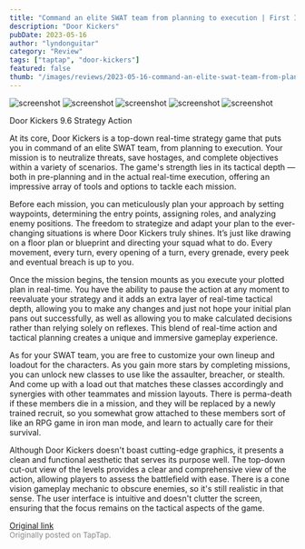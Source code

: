 ```yaml
---
title: "Command an elite SWAT team from planning to execution | First Impressions - Door Kickers"
description: "Door Kickers"
pubDate: 2023-05-16
author: "lyndonguitar"
category: "Review"
tags: ["taptap", "door-kickers"]
featured: false
thumb: "/images/reviews/2023-05-16-command-an-elite-swat-team-from-planning-to-execution--first-impressions---door-kickers-0.avif"
---
```


<div class="gallery">
  <img src="/images/reviews/2023-05-16-command-an-elite-swat-team-from-planning-to-execution--first-impressions---door-kickers-0.avif" alt="screenshot" />
  <img src="/images/reviews/2023-05-16-command-an-elite-swat-team-from-planning-to-execution--first-impressions---door-kickers-1.avif" alt="screenshot" />
  <img src="/images/reviews/2023-05-16-command-an-elite-swat-team-from-planning-to-execution--first-impressions---door-kickers-2.avif" alt="screenshot" />
  <img src="/images/reviews/2023-05-16-command-an-elite-swat-team-from-planning-to-execution--first-impressions---door-kickers-3.avif" alt="screenshot" />
  <img src="/images/reviews/2023-05-16-command-an-elite-swat-team-from-planning-to-execution--first-impressions---door-kickers-4.avif" alt="screenshot" />
</div>

Door Kickers
9.6
Strategy
Action

At its core, Door Kickers is a top-down real-time strategy game that puts you in command of an elite SWAT team, from planning to execution. Your mission is to neutralize threats, save hostages, and complete objectives within a variety of scenarios. The game's strength lies in its tactical depth — both in pre-planning and in the actual real-time execution, offering an impressive array of tools and options to tackle each mission.

Before each mission, you can meticulously plan your approach by setting waypoints, determining the entry points, assigning roles, and analyzing enemy positions. The freedom to strategize and adapt your plan to the ever-changing situations is where Door Kickers truly shines. It’s just like drawing on a floor plan or blueprint and directing your squad what to do. Every movement, every turn, every opening of a turn, every grenade, every peek and eventual breach is up to you.

Once the mission begins, the tension mounts as you execute your plotted plan in real-time. You have the ability to pause the action at any moment to reevaluate your strategy and it adds an extra layer of real-time tactical depth, allowing you to make any changes and just not hope your initial plan pans out successfully, as well as allowing you to make calculated decisions rather than relying solely on reflexes. This blend of real-time action and tactical planning creates a unique and immersive gameplay experience.

As for your SWAT team, you are free to customize your own lineup and loadout for the characters. As you gain more stars by completing missions, you can unlock new classes to use like the assaulter, breacher, or stealth. And come up with a load out that matches these classes accordingly and synergies with other teammates and mission layouts. There is perma-death if these members die in a mission, and they will be replaced by a newly trained recruit, so you somewhat grow attached to these members sort of like an RPG game in iron man mode, and learn to actually care for their survival.

Although Door Kickers doesn't boast cutting-edge graphics, it presents a clean and functional aesthetic that serves its purpose well. The top-down cut-out view of the levels provides a clear and comprehensive view of the action, allowing players to assess the battlefield with ease. There is a cone vision gameplay mechanic to obscure enemies, so it's still realistic in that sense. The user interface is intuitive and doesn't clutter the screen, ensuring that the focus remains on the tactical aspects of the game.

[Original link](https://www.taptap.io/post/5456252)<br><span style="font-size: 0.95em; color: #888;">Originally posted on TapTap.</span>
